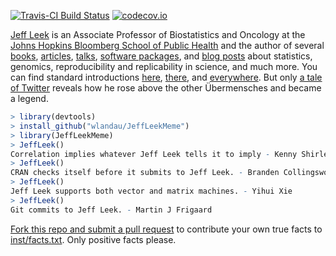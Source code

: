[![Travis-CI Build Status](https://travis-ci.org/wlandau/JeffLeekMeme.svg?branch=master)](https://travis-ci.org/wlandau/JeffLeekMeme)
[![codecov.io](https://codecov.io/github/wlandau/JeffLeekMeme/coverage.svg?branch=master)](https://codecov.io/github/wlandau/JeffLeekMeme?branch=master)

[Jeff Leek](http://jtleek.com/) is an Associate Professor of Biostatistics and Oncology at the [Johns Hopkins Bloomberg School of Public Health](https://www.jhsph.edu/) and the author of several [books](http://jtleek.com/book/), [articles](http://jtleek.com/papers/), [talks](http://jtleek.com/talks/), [software packages](http://jtleek.com/software/), and [blog posts](http://simplystatistics.org/) about statistics, genomics, reproducibility and replicability in science, and much more. You can find standard introductions [here](https://research.ncsu.edu/dsi/red-talks-leek/), [there](http://metrics.stanford.edu/about-us/bio/jeff-leek), and [everywhere](https://www.google.com/). But only [a tale of Twitter](https://yihui.name/en/2017/04/jeff-leek-facts/) reveals how he rose above the other Übermensches and became a legend.

```r
> library(devtools)
> install_github("wlandau/JeffLeekMeme")
> library(JeffLeekMeme)
> JeffLeek()
Correlation implies whatever Jeff Leek tells it to imply - Kenny Shirley
> JeffLeek()
CRAN checks itself before it submits to Jeff Leek. - Branden Collingsworth
> JeffLeek()
Jeff Leek supports both vector and matrix machines. - Yihui Xie
> JeffLeek()
Git commits to Jeff Leek. - Martin J Frigaard
```

[Fork this repo and submit a pull request](https://help.github.com/articles/about-pull-requests/) to contribute your own true facts to [inst/facts.txt](inst/facts.txt). Only positive facts please.
